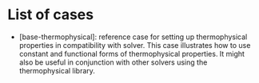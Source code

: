 # List of cases

- [base-thermophysical]: reference case for setting up thermophysical properties in compatibility with solver. This case illustrates how to use constant and functional forms of thermophysical properties. It might also be useful in conjunction with other solvers using the thermophysical library.
